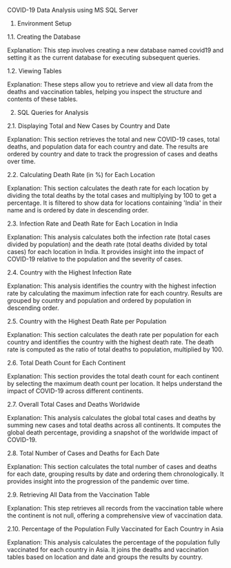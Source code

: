 COVID-19 Data Analysis using MS SQL Server

1. Environment Setup

1.1. Creating the Database

Explanation: This step involves creating a new database named covid19 and setting it as the current database for executing subsequent queries.

1.2. Viewing Tables

Explanation: These steps allow you to retrieve and view all data from the deaths and vaccination tables, helping you inspect the structure and contents of these tables.

2. SQL Queries for Analysis

2.1. Displaying Total and New Cases by Country and Date

Explanation: This section retrieves the total and new COVID-19 cases, total deaths, and population data for each country and date. The results are ordered by country and date to track the progression of cases and deaths over time.

2.2. Calculating Death Rate (in %) for Each Location

Explanation: This section calculates the death rate for each location by dividing the total deaths by the total cases and multiplying by 100 to get a percentage. It is filtered to show data for locations containing 'India' in their name and is ordered by date in descending order.

2.3. Infection Rate and Death Rate for Each Location in India

Explanation: This analysis calculates both the infection rate (total cases divided by population) and the death rate (total deaths divided by total cases) for each location in India. It provides insight into the impact of COVID-19 relative to the population and the severity of cases.

2.4. Country with the Highest Infection Rate

Explanation: This analysis identifies the country with the highest infection rate by calculating the maximum infection rate for each country. Results are grouped by country and population and ordered by population in descending order.

2.5. Country with the Highest Death Rate per Population

Explanation: This section calculates the death rate per population for each country and identifies the country with the highest death rate. The death rate is computed as the ratio of total deaths to population, multiplied by 100.

2.6. Total Death Count for Each Continent

Explanation: This section provides the total death count for each continent by selecting the maximum death count per location. It helps understand the impact of COVID-19 across different continents.

2.7. Overall Total Cases and Deaths Worldwide

Explanation: This analysis calculates the global total cases and deaths by summing new cases and total deaths across all continents. It computes the global death percentage, providing a snapshot of the worldwide impact of COVID-19.

2.8. Total Number of Cases and Deaths for Each Date

Explanation: This section calculates the total number of cases and deaths for each date, grouping results by date and ordering them chronologically. It provides insight into the progression of the pandemic over time.

2.9. Retrieving All Data from the Vaccination Table

Explanation: This step retrieves all records from the vaccination table where the continent is not null, offering a comprehensive view of vaccination data.

2.10. Percentage of the Population Fully Vaccinated for Each Country in Asia

Explanation: This analysis calculates the percentage of the population fully vaccinated for each country in Asia. It joins the deaths and vaccination tables based on location and date and groups the results by country.

